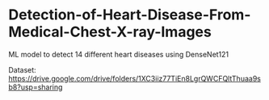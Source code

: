 # Detection-of-Heart-Disease-From-Medical-Chest-X-ray-Images
ML model to detect 14 different heart diseases using DenseNet121 

Dataset: https://drive.google.com/drive/folders/1XC3iiz77TiEn8LgrQWCFQltThuaa9sb8?usp=sharing
